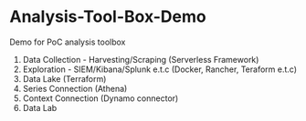 # Analysis-Tool-Box-Demo
Demo for PoC analysis toolbox
1. Data Collection - Harvesting/Scraping (Serverless Framework)
2. Exploration - SIEM/Kibana/Splunk e.t.c (Docker, Rancher, Teraform e.t.c)
3. Data Lake (Terraform)
4. Series Connection (Athena)
5. Context Connection (Dynamo connector)
6. Data Lab
